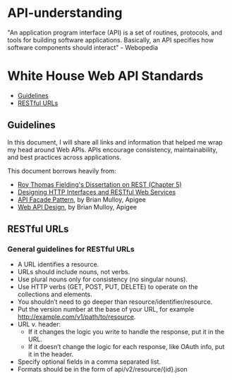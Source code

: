 # API-understanding
"An application program interface (API) is a set of routines, protocols, and tools for building software applications. Basically, an API specifies how software components should interact" - Webopedia

# White House Web API Standards

* [Guidelines](#guidelines)
* [RESTful URLs](#restful-urls)

## Guidelines

In this document, I will share all links and information that helped me wrap my head around Web APIs. APIs encourage consistency, maintainability, and best practices across applications.

This document borrows heavily from:
* [Roy Thomas Fielding's Dissertation on REST (Chapter 5)](http://www.ics.uci.edu/~fielding/pubs/dissertation/top.htm)
* [Designing HTTP Interfaces and RESTful Web Services](https://www.youtube.com/watch?v=zEyg0TnieLg)
* [API Facade Pattern](http://apigee.com/about/resources/ebooks/api-fa%C3%A7ade-pattern), by Brian Mulloy, Apigee
* [Web API Design](http://pages.apigee.com/web-api-design-ebook.html), by Brian Mulloy, Apigee

## RESTful URLs

### General guidelines for RESTful URLs
* A URL identifies a resource.
* URLs should include nouns, not verbs.
* Use plural nouns only for consistency (no singular nouns).
* Use HTTP verbs (GET, POST, PUT, DELETE) to operate on the collections and elements.
* You shouldn’t need to go deeper than resource/identifier/resource.
* Put the version number at the base of your URL, for example http://example.com/v1/path/to/resource.
* URL v. header:
    * If it changes the logic you write to handle the response, put it in the URL.
    * If it doesn’t change the logic for each response, like OAuth info, put it in the header.
* Specify optional fields in a comma separated list.
* Formats should be in the form of api/v2/resource/{id}.json
